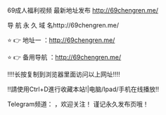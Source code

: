 69成人福利视频 最新地址发布 http://69chengren.me/

导 航 永 久 域 名http://69chengren.me/

⭐️ 👉 地址一 ：http://69chengren.me/

⭐️ 👉 备用导航 ：http://69chengren.me/

‼️‼️长按复制到浏览器里面访问以上网址‼️‼️

‼️請使用Ctrl+D進行收藏本站!|电脑/Ipad/手机在线播放‼️

Telegram频道：         ，欢迎关注！
谨记永久发布页哦！

